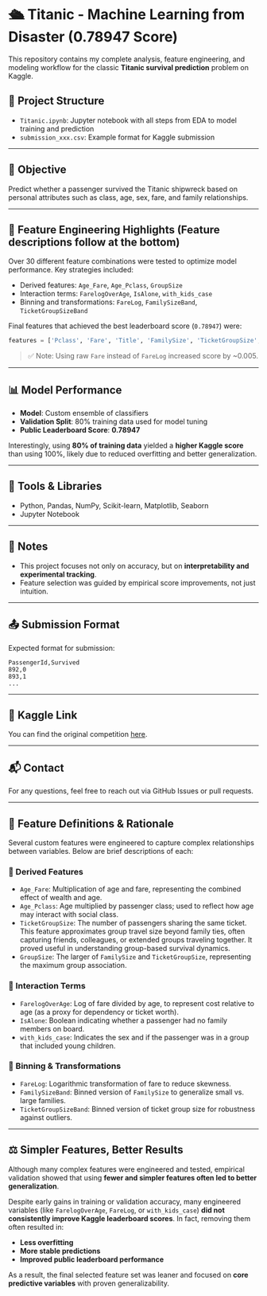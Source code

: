 
# 🛳 Titanic - Machine Learning from Disaster (0.78947 Score)

This repository contains my complete analysis, feature engineering, and modeling workflow for the classic **Titanic survival prediction** problem on Kaggle.

## 📁 Project Structure

- `Titanic.ipynb`: Jupyter notebook with all steps from EDA to model training and prediction
- `submission_xxx.csv`: Example format for Kaggle submission

---

## 🚀 Objective

Predict whether a passenger survived the Titanic shipwreck based on personal attributes such as class, age, sex, fare, and family relationships.

---

## 🧠 Feature Engineering Highlights (Feature descriptions follow at the bottom)

Over 30 different feature combinations were tested to optimize model performance. Key strategies included:

- Derived features: `Age_Fare`, `Age_Pclass`, `GroupSize`
- Interaction terms: `FarelogOverAge`, `IsAlone`, `with_kids_case`
- Binning and transformations: `FareLog`, `FamilySizeBand`, `TicketGroupSizeBand`

Final features that achieved the best leaderboard score (`0.78947`) were:

```python
features = ['Pclass', 'Fare', 'Title', 'FamilySize', 'TicketGroupSize', 'Age_Fare', 'Age_Pclass']
```

> ✅ Note: Using raw `Fare` instead of `FareLog` increased score by ~0.005.

---

## 📊 Model Performance

- **Model**: Custom ensemble of classifiers
- **Validation Split**: 80% training data used for model tuning
- **Public Leaderboard Score**: **0.78947**

Interestingly, using **80% of training data** yielded a **higher Kaggle score** than using 100%, likely due to reduced overfitting and better generalization.

---

## 🔧 Tools & Libraries

- Python, Pandas, NumPy, Scikit-learn, Matplotlib, Seaborn
- Jupyter Notebook

---

## 📌 Notes

- This project focuses not only on accuracy, but on **interpretability and experimental tracking**.
- Feature selection was guided by empirical score improvements, not just intuition.

---

## 📤 Submission Format

Expected format for submission:

```csv
PassengerId,Survived
892,0
893,1
...
```

---

## 📎 Kaggle Link

You can find the original competition [here](https://www.kaggle.com/c/titanic).

---

## 📬 Contact

For any questions, feel free to reach out via GitHub Issues or pull requests.

---

## 🧬 Feature Definitions & Rationale

Several custom features were engineered to capture complex relationships between variables. Below are brief descriptions of each:

### 🔹 Derived Features
- `Age_Fare`: Multiplication of age and fare, representing the combined effect of wealth and age.
- `Age_Pclass`: Age multiplied by passenger class; used to reflect how age may interact with social class.
- `TicketGroupSize`: The number of passengers sharing the same ticket. This feature approximates group travel size beyond family ties, often capturing friends, colleagues, or extended groups traveling together. It proved useful in understanding group-based survival dynamics.
- `GroupSize`: The larger of `FamilySize` and `TicketGroupSize`, representing the maximum group association.

### 🔹 Interaction Terms
- `FarelogOverAge`: Log of fare divided by age, to represent cost relative to age (as a proxy for dependency or ticket worth).
- `IsAlone`: Boolean indicating whether a passenger had no family members on board.
- `with_kids_case`: Indicates the sex and if the passenger was in a group that included young children.

### 🔹 Binning & Transformations
- `FareLog`: Logarithmic transformation of fare to reduce skewness.
- `FamilySizeBand`: Binned version of `FamilySize` to generalize small vs. large families.
- `TicketGroupSizeBand`: Binned version of ticket group size for robustness against outliers.

---

## ⚖️ Simpler Features, Better Results

Although many complex features were engineered and tested, empirical validation showed that using **fewer and simpler features often led to better generalization**.

Despite early gains in training or validation accuracy, many engineered variables (like `FarelogOverAge`, `FareLog`, or `with_kids_case`) **did not consistently improve Kaggle leaderboard scores**. In fact, removing them often resulted in:

- **Less overfitting**
- **More stable predictions**
- **Improved public leaderboard performance**

As a result, the final selected feature set was leaner and focused on **core predictive variables** with proven generalizability.
